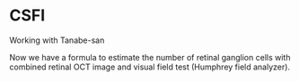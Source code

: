 # CSFI
Working with Tanabe-san

Now we have a formula to estimate the number of retinal ganglion cells with combined retinal OCT image 
and visual field test (Humphrey field analyzer). 

